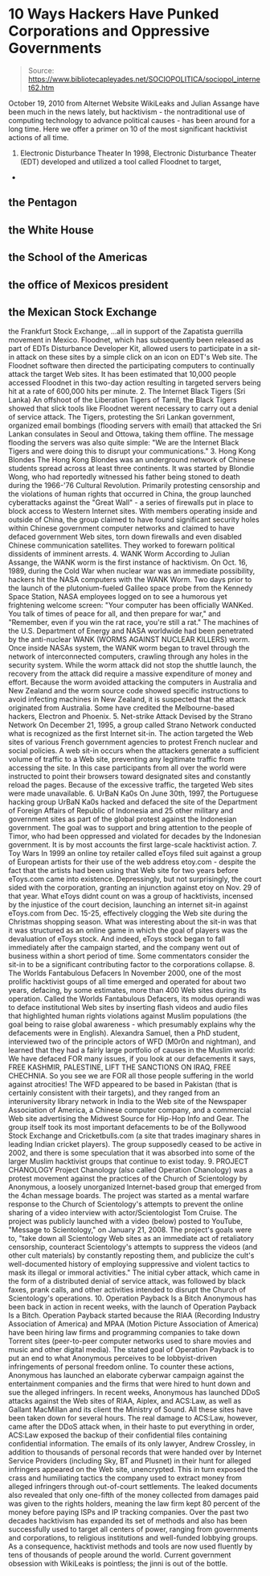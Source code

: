 # 10 Ways Hackers Have Punked Corporations and Oppressive Governments

> Source: https://www.bibliotecapleyades.net/SOCIOPOLITICA/sociopol_internet62.htm

October 19, 2010
from
Alternet Website
WikiLeaks and Julian Assange have
been much in the news lately, but hacktivism - the nontraditional use of
computing technology to advance political causes - has been around
for a long time.
Here we offer a primer on 10 of the most
significant hacktivist actions of all time.
1. Electronic
Disturbance Theater
In 1998, Electronic Disturbance Theater (EDT) developed and utilized
a tool called
Floodnet to target,
-
the Pentagon
-
the White House
-
the School of the Americas
-
the office of Mexicos president
-
the Mexican Stock Exchange
-
the Frankfurt Stock Exchange,
...all in support of the Zapatista guerrilla
movement in Mexico.
Floodnet, which has subsequently been released
as part of EDTs Disturbance Developer Kit, allowed users to participate
in a sit-in attack on these sites by a simple click on an icon on EDT's Web
site. The Floodnet software then directed the participating computers to
continually attack the target Web sites.
It has been estimated that 10,000 people
accessed Floodnet in this two-day action resulting in targeted servers being
hit at a rate of 600,000 hits per minute.
2. The Internet Black
Tigers (Sri Lanka)
An offshoot of the Liberation Tigers of Tamil, the
Black Tigers showed that slick tools
like Floodnet werent necessary to carry out a denial of service attack.
The Tigers, protesting the Sri Lankan
government, organized email bombings (flooding servers with email) that
attacked the Sri Lankan consulates in Seoul and Ottowa, taking them offline.
The message flooding the servers was also quite
simple:
"We are the Internet Black Tigers and were
doing this to disrupt your communications."
3. Hong Kong Blondes
The
Hong Kong Blondes was an underground
network of Chinese students spread across at least three continents.
It was started by Blondie Wong, who had
reportedly witnessed his father being stoned to death during the 1966-'76
Cultural Revolution. Primarily protesting censorship and the violations of
human rights that occurred in China, the group launched cyberattacks against
the "Great Wall" - a series of firewalls put in place to block access to
Western Internet sites.
With members operating inside and outside of
China, the group claimed to have found significant security holes within
Chinese government computer networks and claimed to have defaced government
Web sites, torn down firewalls and even disabled Chinese communication
satellites.
They worked to forewarn political dissidents of
imminent arrests.
4. WANK Worm
According to Julian Assange, the
WANK worm is the first instance of
hacktivism. On Oct. 16, 1989, during the Cold War when nuclear war was an
immediate possibility, hackers hit the NASA computers with the WANK Worm.
Two days prior to the launch of the
plutonium-fueled Galileo space probe from the Kennedy Space Station, NASA
employees logged on to see a humorous yet frightening welcome screen:
"Your computer has been officially WANKed.
You talk of times of peace for all, and then prepare for war," and
"Remember, even if you win the rat race, you're still a rat."
The machines of the U.S. Department of Energy
and NASA worldwide had been penetrated by the anti-nuclear WANK (WORMS
AGAINST NUCLEAR KILLERS) worm.
Once inside NASAs system, the WANK worm began to travel through the network
of interconnected computers, crawling through any holes in the security
system. While the worm attack did not stop the shuttle launch, the recovery
from the attack did require a massive expenditure of money and effort.
Because the worm avoided attacking the computers
in Australia and New Zealand and the worm source code showed specific
instructions to avoid infecting machines in New Zealand, it is suspected
that the attack originated from Australia.
Some have credited the Melbourne-based hackers,
Electron and Phoenix.
5. Net-strike Attack
Devised by the Strano Network
On December 21, 1995, a group called
Strano Network conducted what is
recognized as the first Internet sit-in.
The action targeted the Web sites of various
French government agencies to protest French nuclear and social policies. A
web sit-in occurs when the attackers generate a sufficient volume of traffic
to a Web site, preventing any legitimate traffic from accessing the site. In
this case participants from all over the world were instructed to point
their browsers toward designated sites and constantly reload the pages.
Because of the excessive traffic, the targeted
Web sites were made unavailable.
6. UrBaN Ka0s
On June 30th, 1997, the Portuguese hacking group
UrBaN Ka0s hacked and defaced the site
of the Department of Foreign Affairs of Republic of Indonesia and 25 other
military and government sites as part of the global protest against the
Indonesian government.
The goal was to support and bring attention to
the people of Timor, who had been oppressed and violated for decades by the
Indonesian government.
It is by most accounts the first large-scale
hacktivist action.
7. Toy Wars
In 1999 an online toy retailer called eToys filed suit against a group of
European artists for their use of the web address etoy.com - despite the
fact that the artists had been using that Web site for two years before
eToys.com came into existence.
Depressingly, but not surprisingly, the court
sided with the corporation, granting an injunction against etoy on Nov. 29
of that year. What eToys didnt count on was a group of hacktivists,
incensed by the injustice of the court decision, launching an internet
sit-in against eToys.com from Dec. 15-25, effectively clogging the Web site
during the Christmas shopping season.
What was interesting about the sit-in was that
it was structured as an online game in which the goal of players was the
devaluation of eToys stock. And indeed, eToys stock began to fall
immediately after the campaign started, and the company went out of business
within a short period of time.
Some commentators consider the sit-in to be a
significant contributing factor to the corporations collapse.
8. The Worlds
Fantabulous Defacers
In November 2000, one of the most prolific hacktivist goups of all time
emerged and operated for about two years, defacing, by some estimates, more
than 400 Web sites during its operation.
Called the Worlds Fantabulous Defacers,
its modus operandi was to deface institutional Web sites by inserting flash
videos and audio files that highlighted human rights violations against
Muslim populations (the goal being to raise global awareness - which
presumably explains why the defacements were in English).
Alexandra Samuel, then a PhD student,
interviewed two of the principle actors of WFD (M0r0n and nightman), and
learned that they had a fairly large portfolio of causes in the Muslim
world:
We have defaced FOR many issues, if you look at our defacements it says,
FREE KASHMIR, PALESTINE, LIFT THE SANCTIONS
ON IRAQ, FREE CHECHNIA.
So you see we are FOR all those people suffering
in the world against atrocities!
The WFD appeared to be based in Pakistan (that is certainly consistent with
their targets), and they ranged from an interuniversity library network in
India to the Web site of the Newspaper Association of America, a Chinese
computer company, and a commercial Web site advertising the Midwest Source
for Hip-Hop Info and Gear.
The group itself took its most important
defacements to be of the Bollywood Stock Exchange and Cricketbulls.com (a
site that trades imaginary shares in leading Indian cricket players).
The group supposedly ceased to be active in
2002, and there is some speculation that it was absorbed into some of the
larger Muslim hacktivist groups that continue to exist today.
9. PROJECT CHANOLOGY
Project Chanology (also called Operation
Chanology) was a protest movement against the practices of the Church of
Scientology by Anonymous, a loosely unorganized Internet-based group that
emerged from the 4chan message boards.
The project was started as a mental warfare
response to the
Church of Scientology's attempts to prevent
the online sharing of a video interview with actor/Scientologist Tom Cruise.
The project was publicly launched with a video (below) posted to YouTube, "Message
to Scientology," on January 21, 2008.
The project's goals were to,
"take down all Scientology Web sites as an
immediate act of retaliatory censorship, counteract Scientology's
attempts to suppress the videos (and other cult materials) by constantly
reposting them, and publicize the cult's well-documented history of
employing suppressive and violent tactics to mask its illegal or immoral
activities."
The initial cyber attack, which came in the form
of a distributed denial of service attack, was followed by black faxes,
prank calls, and other activities intended to disrupt the Church of
Scientology's operations.
10. Operation Payback
Is a Bitch
Anonymous has been back in action in recent weeks, with the launch of
Operation Payback Is a Bitch.
Operation Payback started because the
RIAA
(Recording Industry Association of America) and
MPAA (Motion Picture
Association of America) have been hiring law firms and programming companies
to take down Torrent sites (peer-to-peer computer networks used to share
movies and music and other digital media).
The stated goal of Operation Payback is to put
an end to what Anonymous perceives to be lobbyist-driven infringements of
personal freedom online. To counter these actions, Anonymous has launched an
elaborate cyberwar campaign against the entertainment companies and the
firms that were hired to hunt down and sue the alleged infringers.
In recent weeks, Anonymous has launched DDoS
attacks against the Web sites of RIAA, Aiplex, and ACS:Law, as well as
Gallant MacMillan and its client the Ministry of Sound. All these sites have
been taken down for several hours.
The real damage to
ACS:Law, however, came after the DDoS attack when, in
their haste to put everything in order, ACS:Law exposed the backup of their
confidential files containing confidential information. The emails of its
only lawyer, Andrew Crossley, in addition to thousands of personal records
that were handed over by Internet Service Providers (including Sky, BT and
Plusnet) in their hunt for alleged infringers appeared on the Web site,
unencrypted.
This in turn exposed the crass and humiliating
tactics the company used to extract money from alleged infringers through
out-of-court settlements.
The leaked documents also revealed that only
one-fifth of the money collected from damages paid was given to the rights
holders, meaning the law firm kept 80 percent of the money before paying
ISPs and IP tracking companies.
Over the past two decades hacktivism has expanded its set of methods and
also has been successfully used to target all centers of power, ranging from
governments and corporations, to religious institutions and well-funded
lobbying groups.
As a consequence, hacktivist methods and tools are now
used
fluently by tens of thousands of people around the world.
Current government obsession with
WikiLeaks is pointless; the jinni is out of
the bottle.
